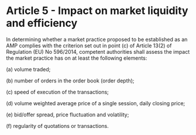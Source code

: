 # Article 5 - Impact on market liquidity and efficiency


In determining whether a market practice proposed to be established as an AMP complies with the criterion set out in point (c) of Article 13(2) of Regulation (EU) No 596/2014, competent authorities shall assess the impact the market practice has on at least the following elements:

(a) volume traded;

(b) number of orders in the order book (order depth);

(c) speed of execution of the transactions;

(d) volume weighted average price of a single session, daily closing price;

(e) bid/offer spread, price fluctuation and volatility;

(f) regularity of quotations or transactions.
